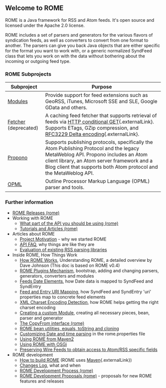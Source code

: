 ## Welcome to ROME

ROME is a Java framework for RSS and Atom feeds. It\'s open source and
licensed under the Apache 2.0 license.

ROME includes a set of parsers and generators for the various flavors of
syndication feeds, as well as converters to convert from one format to
another. The parsers can give you back Java objects that are either
specific for the format you want to work with, or a generic normalized
SyndFeed class that lets you work on with the data without bothering
about the incoming or outgoing feed type.

### ROME Subprojects

| Subproject | Purpose |
| --- | --- |
| [Modules](./Modules/index.html) | Provide support for feed extensions such as GeoRSS, iTunes, Microsoft SSE and SLE, Google GData and others. |
| [Fetcher](./Fetcher/index.html) (deprecated) |A caching feed fetcher that supports retrieval of feeds via [HTTP conditional GET](http://fishbowl.pastiche.org/2002/10/21/http_conditional_get_for_rss_hackers){.externalLink}. Supports ETags, GZip compression, and [RFC3229 Delta encoding](http://bobwyman.pubsub.com/main/2004/09/using_rfc3229_w.html){.externalLink}. |
| [Propono](./Propono/index.html) | Supports publishing protocols, specifically the Atom Publishing Protocol and the legacy MetaWeblog API. Propono includes an Atom client library, an Atom server framework and a Blog client that supports both Atom protocol and the MetaWeblog API. |
| [OPML](./Opml/index.html) | Outline Processor Markup Language (OPML) parser and tools. |

### Further information

-   [ROME Releases (rome)](./ROMEReleases/index.html)
-   Working with ROME
    -   [What part of the API you should be using
        (rome)](./WhatPartOfTheAPIYouShouldBeUsing.html)
    -   [Tutorials and Articles (rome)](./TutorialsAndArticles.html)
-   Articles about ROME
    -   [Project Motivation](./WhyThisProject.html) - why we started
        ROME
    -   [API FAQ](./RomeAPIFAQ.html), why things are like they are
    -   [Evaluation of existing RSS parsing
        libraries](./WhatSWrongWithOtherExistingRSSParsingLibraries.html)
-   Inside ROME, How Things Work
    -   [How ROME Works](./HowRomeWorks/index.html), Understanding ROME,
        a detailed overview by Dave Johnson (This doc is based on ROME
        v0.4)
    -   [ROME Plugins
        Mechanism](./RssAndAtOMUtilitiEsROMEV0.5AndAboveTutorialsAndArticles/RssAndAtOMUtilitiEsROMEPluginsMechanism.html),
        bootstrap, adding and changing parsers, generators, converters
        and modules
    -   [Feeds Date
        Elements](./RssAndAtOMUtilitiEsROMEV0.5AndAboveTutorialsAndArticles/FeedsDateElementsMappingToSyndFeedAndSyndEntry.html),
        how Date data is mapped to SyndFeed and SyndEntry
    -   [Feed and Entry URI
        Mapping](./RssAndAtOMUtilitiEsROMEV0.5AndAboveTutorialsAndArticles/FeedAndEntryURIMappingHowSyndFeedAndSyndEntryUriPropertiesMapToRSSAndAtomElements.html),
        how SyndFeed and SyndEntry \'uri\' properties map to concrete
        feed elements
    -   [XML Charset Encoding
        Detection](./RssAndAtOMUtilitiEsROMEV0.5AndAboveTutorialsAndArticles/XMLCharsetEncodingDetectionHowRssAndAtOMUtilitiEsROMEHelpsGettingTheRightCharsetEncoding.html),
        how ROME helps getting the right charset encoding
    -   [Creating a custom
        Module](./RssAndAtOMUtilitiEsROMEV0.5AndAboveTutorialsAndArticles/RssAndAtOMUtilitiEsROMEV0.5TutorialDefiningACustomModuleBeanParserAndGenerator.html),
        creating all necessary pieces, bean, parser and generator
    -   [The CopyFrom interface
        (rome)](./RssAndAtOMUtilitiEsROMEV0.5AndAboveTutorialsAndArticles/TheCopyFromInterface.html)
    -   [ROME bean utilities, equals, toString and
        cloning](./RssAndAtOMUtilitiEsROMEV0.5AndAboveTutorialsAndArticles/UnderstandingRssAndAtOMUtilitiEsROMEBeanUtilities.html)
    -   [Customizing Date and time
        parsing](./RssAndAtOMUtiliEsROMEV0.7DateAndTimeParsing.html) in
        the rome.properties file
    -   [Using ROME from Maven2](./ROMEAndMaven2.html)
    -   [Using ROME with OSGi](./ROMEAndOSGI.html)
    -   [Preserving Wire Feeds to obtain access to Atom/RSS specific
        fields](./PreservingWireFeeds.html)
-   ROME development
    -   [How to build ROME](./HowToBuildRome.html) (ROME uses
        [Maven](http://maven.apache.org/){.externalLink})
    -   [Changes Log](./ChangeLog.html), what and when
    -   [ROME Development Process (rome)](./ROMEDevelopmentProcess.html)
    -   [ROME Development Proposals
        (rome)](./ROMEDevelopmentProposals/index.html) - proposals for
        new ROME features and releases
